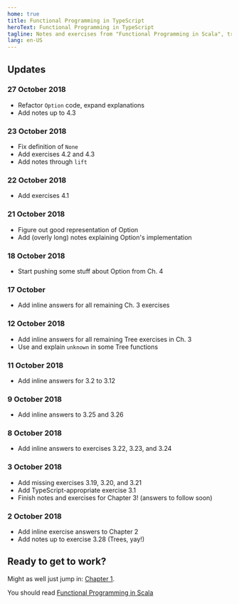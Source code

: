 ```yaml
---
home: true
title: Functional Programming in TypeScript
heroText: Functional Programming in TypeScript
tagline: Notes and exercises from "Functional Programming in Scala", translated to TypeScript
lang: en-US
---
```


## Updates
### 27 October 2018
* Refactor `Option` code, expand explanations
* Add notes up to 4.3

### 23 October 2018
* Fix definition of `None`
* Add exercises 4.2 and 4.3
* Add notes through `lift`

### 22 October 2018
* Add exercises 4.1

### 21 October 2018
* Figure out good representation of Option
* Add (overly long) notes explaining Option's implementation

### 18 October 2018
* Start pushing some stuff about Option from Ch. 4

### 17 October
* Add inline answers for all remaining Ch. 3 exercises

### 12 October 2018
* Add inline answers for all remaining Tree exercises in Ch. 3
* Use and explain `unknown` in some Tree functions

### 11 October 2018
* Add inline answers for 3.2 to 3.12

### 9 October 2018
* Add inline answers to 3.25 and 3.26

### 8 October 2018
* Add inline answers to exercises 3.22, 3.23, and 3.24

### 3 October 2018
* Add missing exercises 3.19, 3.20, and 3.21
* Add TypeScript-appropriate exercise 3.1
* Finish notes and exercises for Chapter 3! (answers to follow soon)

### 2 October 2018
* Add inline exercise answers to Chapter 2
* Add notes up to exercise 3.28 (Trees, yay!)

## Ready to get to work?
Might as well just jump in: [Chapter 1](/chapter_1.md).

You should read [Functional Programming in Scala](https://www.manning.com/books/functional-programming-in-scala)
